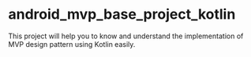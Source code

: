 # android_mvp_base_project_kotlin
This project will help you to know and understand the implementation of MVP design pattern using Kotlin easily.
